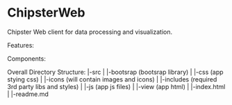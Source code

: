 ChipsterWeb
====================

Chipster Web client for data processing and visualization.

Features:


Components:


Overall Directory Structure:
|-src
| |-bootsrap (bootsrap library)
| |-css (app stying css)
| |-icons (will contain images and icons)
| |-includes (required 3rd party libs and styles)
| |-js (app js files)
| |-view (app html)
| |-index.html
| |-readme.md



